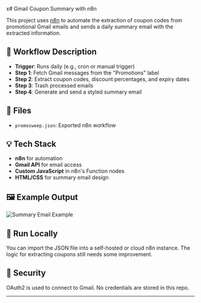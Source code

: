 x# Gmail Coupon Summary with n8n

This project uses [n8n](https://n8n.io) to automate the extraction of coupon codes from promotional Gmail emails and sends a daily summary email with the extracted information.

## 🔧 Workflow Description

- **Trigger**: Runs daily (e.g., cron or manual trigger)
- **Step 1**: Fetch Gmail messages from the "Promotions" label
- **Step 2**: Extract coupon codes, discount percentages, and expiry dates
- **Step 3**: Trash processed emails
- **Step 4**: Generate and send a styled summary email

## 📂 Files

- `promosweep.json`: Exported n8n workflow

## 💡 Tech Stack

- **n8n** for automation
- **Gmail API** for email access
- **Custom JavaScript** in n8n's Function nodes
- **HTML/CSS** for summary email design

## 🖼 Example Output

![Summary Email Example](screenshots/summary-email.png)

## 🧪 Run Locally

You can import the JSON file into a self-hosted or cloud n8n instance. The logic for extracting coupons still needs some improvement. 

## 🔐 Security

OAuth2 is used to connect to Gmail. No credentials are stored in this repo.

---

